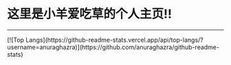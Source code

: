# 这里是小羊爱吃草的个人主页!! <br/>
<hr/>
[![Top Langs](https://github-readme-stats.vercel.app/api/top-langs/?username=anuraghazra)](https://github.com/anuraghazra/github-readme-stats)
